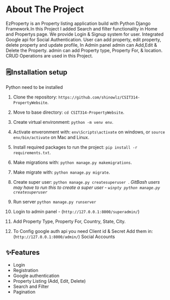
# About The Project

EzProperty is an Property listing application build with Python Django Framework.In this Project I added Search and filter functionality in Home and Propertys page. We provide Login & Signup system for user. Integrated Google api for Social Authentication. User can add property, edit property, delete property and update profile, In Admin panel admin can Add,Edit & Delete the Property. admin can add Property type, Property For, & location. CRUD Operations are used in this Project.
## 🗒️Installation setup

Python need to be installed

1. Clone the repository: ```https://github.com/shinowlz/CSIT314-PropertyWebsite```.

2. Move to base directory: ```cd CSIT314-PropertyWebsite```.

3. Create virtual environment: ```python -m venv env```.

4. Activate enveronment with: ```env\Scripts\activate``` on windows, or ```source env/bin/activate``` on Mac and Linux.

5. Install required packages to run the project: ```pip install -r requirements.txt```.

6. Make migrations with: ```python manage.py makemigrations```.

7. Make migrate with: ```python manage.py migrate```.

8. Create super user: ```python manage.py createsuperuser ```.
 _GitBash users may have to run this to create a super user - `winpty python manage.py createsuperuser`_

11. Run server ```python manage.py runserver```

12. Login to admin panel - (`http://127.0.0.1:8000/superadmin/`)

13. Add Property Type, Property For, Country, State, City.

14. To Config google auth api you need Client id & Secret Add them in: (`http://127.0.0.1:8000/admin/`) Social Accounts



    
## ✨Features

- Login 
- Registration
- Google authentication
- Property Listing (Add, Edit, Delete)
- Search and Filter
- Pagination


